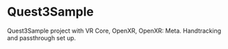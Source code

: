 # Quest3Sample
Quest3Sample project with VR Core, OpenXR, OpenXR: Meta. Handtracking and passthrough set up.
